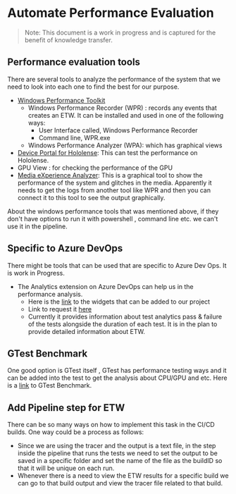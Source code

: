 # Automate Performance Evaluation

> Note: This document is a work in progress and is captured for the benefit of knowledge transfer.

## Performance evaluation tools
  
There are several tools to analyze the performance of the system that we need to look into each one to find the best for our purpose.

- [Windows Performance Toolkit](https://docs.microsoft.com/en-us/windows-hardware/test/wpt/)
  - Windows Performance Recorder (WPR) : records any events that creates an ETW. It can be installed and used in one of the following ways:
    - User Interface called, Windows Performance Recorder
    - Command line, WPR.exe
  - Windows Performance Analyzer (WPA): which has graphical views
- [Device Portal for Hololense](https://docs.microsoft.com/en-us/windows/uwp/debug-test-perf/device-portal-hololens): This can test the performance on Hololense.
- GPU View : for checking the performance of the GPU
- [Media eXperience Analyzer](https://channel9.msdn.com/Shows/Defrag-Tools/DefragTools-149-Media-eXperience-Analyzer-part-1?term=baldner&lang-en=true): This is a graphical tool to show the performance of the system and glitches in the media. Apparently it needs to get the logs from another tool like WPR and then you can connect it to this tool to see the output graphically.

About the windows performance tools that was mentioned above, if they don't have options to run it with powershell , command line etc. we can't use it in the pipeline.

## Specific to Azure DevOps

There might be tools that can be used that are specific to Azure Dev Ops. It is work in Progress.

- The Analytics extension on Azure DevOps can help us in the performance analysis.
  - Here is the [link](https://marketplace.visualstudio.com/items?itemName=ms.vss-analytics) to the widgets that can be added to our project
  - Link to request it [here](https://marketplace.visualstudio.com/items?itemName=ms.vss-analytics)
  - Currently it provides information about test analytics pass & failure of the tests alongside the duration of each test. It is in the plan to provide detailed information about ETW.

## GTest Benchmark

One good option is GTest itself , GTest has performance testing ways and it can be added into the test to get the analysis about CPU/GPU and etc.
Here is a [link](https://github.com/google/benchmark) to GTest Benchmark.

## Add Pipeline step for ETW

There can be so many ways on how to implement this task in the CI/CD builds. One way could be a process as follows:

- Since we are using the tracer and the output is a text file, in the step inside the pipeline that runs the tests we need to set the output to be saved in a specific folder and set the name of the file as the buildID so that it will be unique on each run.
- Whenever there is a need to view the ETW results for a specific build we can go to that build output and view the tracer file related to that build.